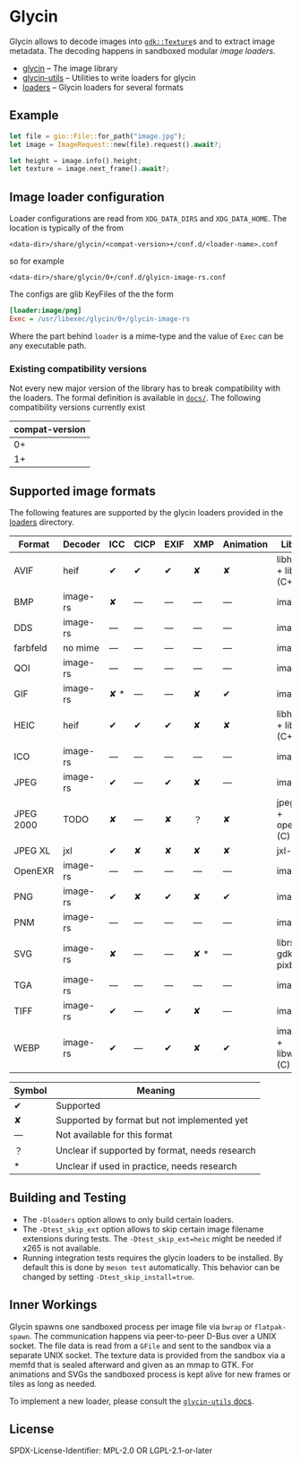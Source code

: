 # Glycin

Glycin allows to decode images into [`gdk::Texture`](https://gtk-rs.org/gtk4-rs/stable/latest/docs/gdk4/struct.Texture.html)s and to extract image metadata.
The decoding happens in sandboxed modular *image loaders*.

- [glycin](glycin) – The image library
- [glycin-utils](glycin-utils) – Utilities to write loaders for glycin
- [loaders](loaders) – Glycin loaders for several formats

## Example

```rust
let file = gio::File::for_path("image.jpg");
let image = ImageRequest::new(file).request().await?;

let height = image.info().height;
let texture = image.next_frame().await?;
```

## Image loader configuration

Loader configurations are read from `XDG_DATA_DIRS` and `XDG_DATA_HOME`. The location is typically of the from

```
<data-dir>/share/glycin/<compat-version>+/conf.d/<loader-name>.conf
```

so for example

```
<data-dir>/share/glycin/0+/conf.d/glyicn-image-rs.conf
```

The configs are glib KeyFiles of the the form

```ini
[loader:image/png]
Exec = /usr/libexec/glycin/0+/glycin-image-rs
```

Where the part behind `loader` is a mime-type and the value of `Exec` can be any executable path.

### Existing compatibility versions

Not every new major version of the library has to break compatibility with the loaders. The formal definition is available in [`docs/`](docs/). The following compatibility versions currently exist

| compat-version |
|----------------|
| 0+ |
| 1+ |

## Supported image formats

The following features are supported by the glycin loaders provided in the [loaders](loaders) directory.

| Format    | Decoder  | ICC | CICP | EXIF | XMP | Animation | Library                    |
|-----------|----------|-----|------|------|-----|-----------|----------------------------|
| AVIF      | heif     | ✔   | ✔    | ✔    | ✘   | ✘         | libheif-rs + libheif (C++) |
| BMP       | image-rs | ✘   | —    | —    | —   | —         | image-rs                   |
| DDS       | image-rs | —   | —    | —    | —   | —         | image-rs                   |
| farbfeld  | no mime  | —   | —    | —    | —   | —         | image-rs                   |
| QOI       | image-rs | —   | —    | —    | —   | —         | image-rs                   |
| GIF       | image-rs | ✘ * | —    | —    | ✘   | ✔         | image-rs                   |
| HEIC      | heif     | ✔   | ✔    | ✔    | ✘   | ✘         | libheif-rs + libheif (C++) |
| ICO       | image-rs | —   | —    | —    | —   | —         | image-rs                   |
| JPEG      | image-rs | ✔   | —    | ✔    | ✘   | —         | image-rs                   |
| JPEG 2000 | TODO     | ✘   | —    | ✘    | ？   | ✘         | jpeg2k? + openjpeg (C)     |
| JPEG XL   | jxl      | ✔   | ✘    | ✘    | ✘   | ✘         | jxl-oxide                  |
| OpenEXR   | image-rs | —   | —    | —    | —   | —         | image-rs                   |
| PNG       | image-rs | ✔   | ✘    | ✔    | ✘   | ✔         | image-rs                   |
| PNM       | image-rs | —   | —    | —    | —   | —         | image-rs                   |
| SVG       | image-rs | ✘   | —    | —    | ✘ * | —         | librsvg + gdk-pixbuf       |
| TGA       | image-rs | —   | —    | —    | —   | —         | image-rs                   |
| TIFF      | image-rs | ✔   | —    | ✔    | ✘   | —         | image-rs                   |
| WEBP      | image-rs | ✔   | —    | ✔    | ✘   | ✔         | image-rs + libwebp (C)     |

| Symbol | Meaning                                        |
|--------|------------------------------------------------|
| ✔      | Supported                                      |
| ✘      | Supported by format but not implemented yet    |
| —      | Not available for this format                  |
| ？      | Unclear if supported by format, needs research |
| *      | Unclear if used in practice, needs research    |

## Building and Testing

- The `-Dloaders` option allows to only build certain loaders.
- The `-Dtest_skip_ext` option allows to skip certain image filename extensions during tests. The `-Dtest_skip_ext=heic` might be needed if x265 is not available.
- Running integration tests requires the glycin loaders to be installed. By default this is done by `meson test` automatically. This behavior can be changed by setting `-Dtest_skip_install=true`.

## Inner Workings

Glycin spawns one sandboxed process per image file via `bwrap` or `flatpak-spawn`. The communication happens via peer-to-peer D-Bus over a UNIX socket. The file data is read from a `GFile` and sent to the sandbox via a separate UNIX socket. The texture data is provided from the sandbox via a memfd that is sealed afterward and given as an mmap to GTK. For animations and SVGs the sandboxed process is kept alive for new frames or tiles as long as needed.

To implement a new loader, please consult the [`glycin-utils` docs](https://docs.rs/glycin-utils/).

## License

SPDX-License-Identifier: MPL-2.0 OR LGPL-2.1-or-later
